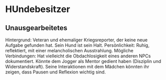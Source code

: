 # HUndebesitzer

## Unausgearbeitetes

Hintergrund: Veteran und ehemaliger Kriegsreporter, der keine neue Aufgabe gefunden hat. Sein Hund ist sein Halt.
Persönlichkeit: Ruhig, reflektiert, mit einer melancholischen Ausstrahlung.
Mögliche Verbindungen:
Hat vielleicht die Obdachlosigkeit eines anderen NPCs dokumentiert.
Könnte dem Jogger als Mentor gedient haben (Disziplin und Widerstandskraft).
Seine Interaktionen mit dem Mädchen könnten ihr zeigen, dass Pausen und Reflexion wichtig sind.
